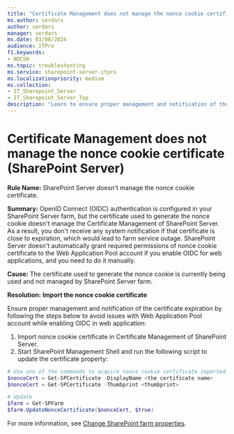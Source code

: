 ```yaml
---
title: "Certificate Management does not manage the nonce cookie certificate (SharePoint Server)"
ms.author: serdars
author: serdars
manager: serdars
ms.date: 03/08/2024
audience: ITPro
f1.keywords:
- NOCSH
ms.topic: troubleshooting
ms.service: sharepoint-server-itpro
ms.localizationpriority: medium
ms.collection:
- IT_Sharepoint_Server
- IT_Sharepoint_Server_Top
description: "Learn to ensure proper management and notification of the certificate expiration to avoid issues with the Web Application Pool account while enabling OIDC in a web application."
---
```


# Certificate Management does not manage the nonce cookie certificate (SharePoint Server)

**Rule Name:** SharePoint Server doesn't manage the nonce cookie certificate.

**Summary:** OpenID Connect (OIDC) authentication is configured in your SharePoint Server farm, but the certificate used to generate the nonce cookie doesn't manage the Certificate Management of SharePoint Server. As a result, you don't receive any system notification if that certificate is close to expiration, which would lead to farm service outage. SharePoint Server doesn't automatically grant required permissions of nonce cookie certificate to the Web Application Pool account if you enable OIDC for web applications, and you need to do it manually.

**Cause:** The certificate used to generate the nonce cookie is currently being used and not managed by SharePoint Server farm.

**Resolution:** **Import the nonce cookie certificate**

Ensure proper management and notification of the certificate expiration by following the steps below to avoid issues with Web Application Pool account while enabling OIDC in web application:

1. Import nonce cookie certificate in Certificate Management of SharePoint Server.
1. Start SharePoint Management Shell and run the following script to update the certificate property:

```powershell
# Use one of the commands to acquire nonce cookie certificate imported:
$nonceCert = Get-SPCertificate -DisplayName <the certificate name>
$nonceCert = Get-SPCertificate -Thumbprint <thumbprint>

# Update
$farm = Get-SPFarm 
$farm.UpdateNonceCertificate($nonceCert, $true)
```

For more information, see [Change SharePoint farm properties](../security-for-sharepoint-server/set-up-oidc-auth-in-sharepoint-server-with-msaad.md).
